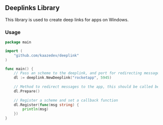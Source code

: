 ## Deeplinks Library

This library is used to create deep links for apps on Windows.

### Usage

```go
package main

import (
    "github.com/kaazedev/deeplink"
)

func main() {
    // Pass an scheme to the deeplink, and port for redirecting messages on already running app
    dl := deeplink.NewDeeplink("rocketapp", 5945)
	
    // Method to redirect messages to the app, this should be called before Register().
    dl.Prepare()
    
    // Register a scheme and set a callback function
    dl.Register(func(msg string) {
        println(msg)
    })
}
```